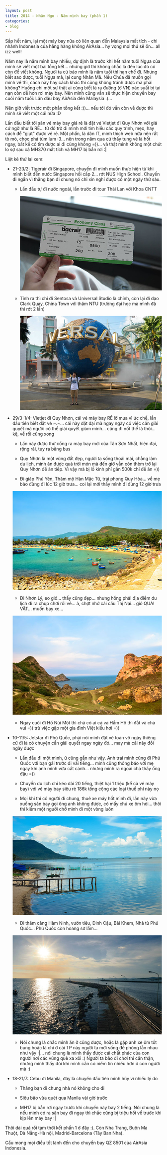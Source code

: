 ```yaml
---
layout: post
title: 2014 - Nhâm Ngọ - Năm mình bay (phần 1)
categories:
- blog
---
```


Sắp hết năm, lại một máy bay nữa có liên quan đến Malaysia mất tích - chi nhánh Indonesia của hãng hàng không AirAsia... hy vọng mọi thứ sẽ ổn... all izz well!

Năm nay là năm mình bay nhiều, dự định là trước khi hết năm tuổi Ngựa của mình sẽ viết một bài tổng kết... nhưng giờ thì không chắc là đến lúc đó có còn để viết không. Người ta cứ bảo mình là năm tuổi thì hạn chế đi. Nhưng biết sao được, tuổi Ngựa mà, lại cung Nhân Mã. Nếu Chúa đã muốn gọi mình về thì, cách này hay cách khác thì cũng không tránh được mà phải không? Huống chi một sự thật ai cũng biết là ra đường (ở VN) xác suất bị tai nạn còn dễ hơn rơi máy bay. Nên mình cũng vẫn sẽ thực hiện chuyến bay cuối năm tuổi: Lần đầu bay AirAsia đến Malaysia :)...

Nên giờ viết trước một phần tổng kết :))... nếu tới đó vẫn còn về được thì mình sẽ viết một cái nữa :D

Lần đầu biết tới săn vé máy bay giá rẻ là đặt vé Vietjet đi Quy Nhơn với giá cứ ngỡ như là RẺ... từ đó trở đi mình mới tìm hiểu các quy trình, mẹo, hay cách để "giựt" được vé rẻ. Một phần, là dân IT, mình thích web nữa nên rất tò mò, chọc phá tùm lum :3... nên trong năm qua cứ thấy tung vé là hốt ngay, bất kể có tìm được ai đi cùng không =))... và thật mình không một chút lo sợ sau cả MH370 mất tích và MH17 bị bắn rơi :|

Liệt kê thử lại xem:

- 21-23/2: Tigerair đi Singapore, chuyến đi mình muốn thực hiện từ khi mình biết đến nước Singapore hồi cấp 2... rớt NUS High School. Chuyến đi ngắn vì thằng bạn đi chung nó chỉ xin nghỉ được có một ngày thứ sáu. 
  
  + Lần đầu tự đi nước ngoài, lần trước đi tour Thái Lan với Khoa CNTT

    ![Singapore2014-1](/assets/img/Singapore2014-1.jpg)

  + Tính ra thì chỉ đi Sentosa và Universal Studio là chính, còn lại đi dạo Clark Quay, China Town với thăm NTU (trường đại học mà mình đã thi rớt 2 lần)

    ![Singapore2014-2](/assets/img/Singapore2014-2.jpg)

- 29/3-1/4: Vietjet đi Quy Nhơn, cái vé máy bay RẺ lỡ mua vì ức chế, lần đầu tiên biết đặt vé ~.~... cái này đặt đại mà ngay ngày có việc cần giải quyết mà người có thể giải quyết giùm mình... cũng đi nốt thế là thôi... kệ, về rồi cũng xong

  + Lần này được thử cổng ra máy bay mới của Tân Sơn Nhất, hiện đại, rộng rãi, tuy ra bằng bus

  + Quy Nhơn là một vùng đất đẹp, người ta sống thoải mái, chẳng làm du lịch, mình ăn được quá trời món mà đến giờ vẫn còn thèm trở lại Quy Nhơn để ăn tiếp. Vì vậy mà bị lố kinh phí gần 500k chỉ để ăn =))

  + Đi giáp Phú Yên, Thăm mộ Hàn Mặc Tử, trại phong Quy Hòa... về mẹ bảo đừng đi lúc 12 giờ trưa... coi lại mới thấy mình đi đúng 12 giờ trưa

  ![QuyNhon2014-1](/assets/img/QuyNhon2014-1.jpg)

  + Đi Nhơn Lý, eo gió... thấy cũng đẹp... nhưng hổng phải địa điểm du lịch đi ra chụp chơi rồi về... à, chợt nhớ cái cầu Thị Nại... gió QUÁI VẬT... muốn bay xe...

  ![QuyNhon2014-2](/assets/img/QuyNhon2014-2.jpg)

  + Ngày cuối đi Hồ Núi Một thì chả có ai cả và Hầm Hô thì đắt và chả vui =)) trừ việc gặp một gia đình Việt kiều hơi =))

- 10-11/5: Jetstar đi Phú Quốc, phải nói mình đặt vé toàn vô ngày thiêng cứ đi là có chuyện cần giải quyết ngay ngày đó... may mà cái này đổi ngày được
  
  + Lần đầu đi một mình, ừ cũng gần như vậy. Anh trai mình cũng đi Phú Quốc với bạn gái trước đi vài tiếng... mình cũng thông báo với mẹ ngay khi anh mình vừa cất cánh... nhưng mình ra ngoải chả thấy ổng đâu =))

  + Chuyến du lịch chỉ kéo dài 20 tiếng, thiệt hại 1 triệu (kể cả vé máy bay) với vé máy bay siêu rẻ 186k tổng cộng các loại thuế phí này nọ

  + Mọi khi thì có người đi chung, thuê xe máy hốt mình đi, lần này vừa xuống sân bay gọi ông anh không được, có mấy chú xe ôm hỏi... thôi thì kiếm một người chở mình đi một vòng luôn

  ![PhuQuoc2014-1](/assets/img/PhuQuoc2014-1.jpg)

  + Đi thăm cảng Hàm Ninh, vườn tiêu, Dinh Cậu, Bãi Khem, Nhà tù Phú Quốc... Phú Quốc còn hoang sơ lắm...

  ![PhuQuoc2014-2](/assets/img/PhuQuoc2014-2.jpg)

  + Nói chung là chắc mình ăn ở cũng được, hoặc là gặp anh xe ôm tốt bụng hoặc là chỉ ở cái TP này người ta mới sống đề phòng lẫn nhau như vậy :|... nói chung là mình thấy được cái chất phác của con người nơi các vùng quê xa xôi :) Người ta bảo đi chơi thì cẩn thận, nhưng mình thấy đôi khi mình cần có niềm tin nhiều hơn ở con người mà :)

- 18-21/7: Cebu đi Manila, đây là chuyến đầu tiên mình hủy vì nhiều lý do

  + Thằng bạn đi chung nhà nó không cho đi

  + Siêu bão vừa quét qua Manila vài giờ trước

  + MH17 bị bắn rơi ngay trước khi chuyến này bay 2 tiếng. Nói chung là nếu mình có ra sân bay đi ngay thì chắc cũng bị triệu hồi về trước khi kịp lên máy bay :|

Thôi dài quá rồi tạm thời kết phần 1 ở đây :). Còn Nha Trang, Buôn Ma Thuột, Đà Nẵng-Hà nội, Madrid-Barcelona (Tây Ban Nha).

Cầu mong mọi điều tốt lành đến cho chuyến bay QZ 8501 của AirAsia Indonesia.
